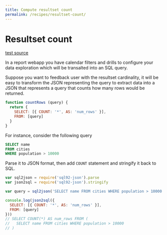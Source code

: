 ```yaml
---
title: Compute resultset count
permalink: /recipes/resultset-count/
---
```


# Resultset count

[test source](https://github.com/fibo/SQL92-JSON/blob/master/test/recipes/resultset-count.js)

In a report webapp you have calendar filters and drills to configure your
data exploration which will be transalted into an SQL query.

Suppose you want to feedback user with the resultset cardinality, it will
be easy to transform the JSON representing the query to extract data into
a JSON that represents a query that counts how many rows would be returned.

```javascript
function countRows (query) {
  return {
    SELECT: [{ COUNT: '*', AS: 'num_rows' }],
    FROM: [query]
  }
}
```

For instance, consider the following query

```sql
SELECT name
FROM cities
WHERE population > 10000
```

Parse it to JSON format, then add `COUNT` statement and stringify it back to SQL.

```javascript
var sql2json = require('sql92-json').parse
var json2sql = require('sql92-json').stringify

var query = sql2json('SELECT name FROM cities WHERE population > 10000')

console.log(json2sql({
  SELECT: [{ COUNT: '*', AS: 'num_rows' }],
  FROM: [query]
}))
// SELECT COUNT(*) AS num_rows FROM (
//   SELECT name FROM cities WHERE population > 10000
// )
```
